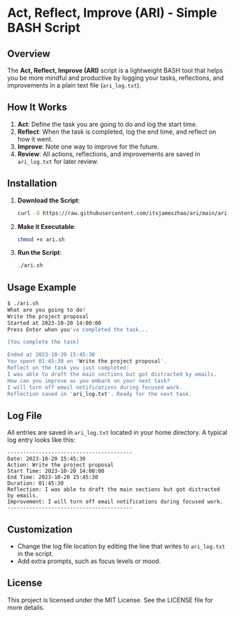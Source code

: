 
# Act, Reflect, Improve (ARI) - Simple BASH Script

## Overview
The **Act, Reflect, Improve (ARI)** script is a lightweight BASH tool that helps you be more mindful and productive by logging your tasks, reflections, and improvements in a plain text file (`ari_log.txt`).

## How It Works
1. **Act**: Define the task you are going to do and log the start time.
2. **Reflect**: When the task is completed, log the end time, and reflect on how it went.
3. **Improve**: Note one way to improve for the future.
4. **Review**: All actions, reflections, and improvements are saved in `ari_log.txt` for later review.

## Installation
1. **Download the Script**: 
   ```bash
   curl -O https://raw.githubusercontent.com/itsjameszhao/ari/main/ari.sh
   ```
2. **Make it Executable**:
   ```bash
   chmod +x ari.sh
   ```
3. **Run the Script**:
   ```bash
   ./ari.sh
   ```

## Usage Example
```bash
$ ./ari.sh
What are you going to do?
Write the project proposal
Started at 2023-10-20 14:00:00
Press Enter when you've completed the task...

[You complete the task]

Ended at 2023-10-20 15:45:30
You spent 01:45:30 on 'Write the project proposal'.
Reflect on the task you just completed:
I was able to draft the main sections but got distracted by emails.
How can you improve as you embark on your next task?
I will turn off email notifications during focused work.
Reflection saved in 'ari_log.txt'. Ready for the next task.
```

## Log File
All entries are saved in `ari_log.txt` located in your home directory. A typical log entry looks like this:

```
----------------------------------------
Date: 2023-10-20 15:45:30
Action: Write the project proposal
Start Time: 2023-10-20 14:00:00
End Time: 2023-10-20 15:45:30
Duration: 01:45:30
Reflection: I was able to draft the main sections but got distracted by emails.
Improvement: I will turn off email notifications during focused work.
----------------------------------------
```

## Customization
- Change the log file location by editing the line that writes to `ari_log.txt` in the script.
- Add extra prompts, such as focus levels or mood.

## License
This project is licensed under the MIT License. See the LICENSE file for more details.
